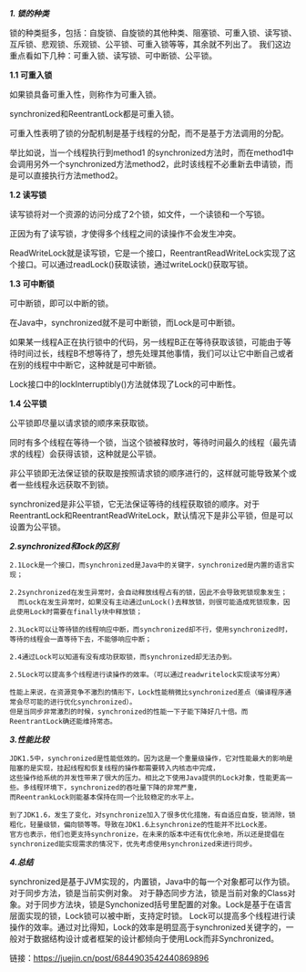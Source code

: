 ***1. 锁的种类***

锁的种类挺多，包括：自旋锁、自旋锁的其他种类、阻塞锁、可重入锁、读写锁、互斥锁、悲观锁、乐观锁、公平锁、可重入锁等等，其余就不列出了。
我们这边重点看如下几种：可重入锁、读写锁、可中断锁、公平锁。

**1.1 可重入锁**

如果锁具备可重入性，则称作为可重入锁。

synchronized和ReentrantLock都是可重入锁。

可重入性表明了锁的分配机制是基于线程的分配，而不是基于方法调用的分配。

举比如说，当一个线程执行到method1 的synchronized方法时，而在method1中会调用另外一个synchronized方法method2，此时该线程不必重新去申请锁，而是可以直接执行方法method2。

**1.2 读写锁**

读写锁将对一个资源的访问分成了2个锁，如文件，一个读锁和一个写锁。

正因为有了读写锁，才使得多个线程之间的读操作不会发生冲突。

ReadWriteLock就是读写锁，它是一个接口，ReentrantReadWriteLock实现了这个接口。可以通过readLock()获取读锁，通过writeLock()获取写锁。

**1.3 可中断锁**

可中断锁，即可以中断的锁。

在Java中，synchronized就不是可中断锁，而Lock是可中断锁。

如果某一线程A正在执行锁中的代码，另一线程B正在等待获取该锁，可能由于等待时间过长，线程B不想等待了，想先处理其他事情，我们可以让它中断自己或者在别的线程中中断它，这种就是可中断锁。

Lock接口中的lockInterruptibly()方法就体现了Lock的可中断性。

**1.4 公平锁**

公平锁即尽量以请求锁的顺序来获取锁。

同时有多个线程在等待一个锁，当这个锁被释放时，等待时间最久的线程（最先请求的线程）会获得该锁，这种就是公平锁。

非公平锁即无法保证锁的获取是按照请求锁的顺序进行的，这样就可能导致某个或者一些线程永远获取不到锁。

synchronized是非公平锁，它无法保证等待的线程获取锁的顺序。对于ReentrantLock和ReentrantReadWriteLock，默认情况下是非公平锁，但是可以设置为公平锁。


***2.synchronized和lock的区别***

    2.1Lock是一个接口，而synchronized是Java中的关键字，synchronized是内置的语言实现；

    2.2synchronized在发生异常时，会自动释放线程占有的锁，因此不会导致死锁现象发生；
      而Lock在发生异常时，如果没有主动通过unLock()去释放锁，则很可能造成死锁现象，因此使用Lock时需要在finally块中释放锁；

    2.3Lock可以让等待锁的线程响应中断，而synchronized却不行，使用synchronized时，等待的线程会一直等待下去，不能够响应中断；

    2.4通过Lock可以知道有没有成功获取锁，而synchronized却无法办到。

    2.5Lock可以提高多个线程进行读操作的效率。（可以通过readwritelock实现读写分离）

    性能上来说，在资源竞争不激烈的情形下，Lock性能稍微比synchronized差点（编译程序通常会尽可能的进行优化synchronized）。
    但是当同步非常激烈的时候，synchronized的性能一下子能下降好几十倍。而ReentrantLock确还能维持常态。

***3.性能比较***

    JDK1.5中，synchronized是性能低效的。因为这是一个重量级操作，它对性能最大的影响是阻塞的是实现，挂起线程和恢复线程的操作都需要转入内核态中完成，
    这些操作给系统的并发性带来了很大的压力。相比之下使用Java提供的Lock对象，性能更高一些。多线程环境下，synchronized的吞吐量下降的非常严重，
    而ReentrankLock则能基本保持在同一个比较稳定的水平上。

    到了JDK1.6，发生了变化，对synchronize加入了很多优化措施，有自适应自旋，锁消除，锁粗化，轻量级锁，偏向锁等等。导致在JDK1.6上synchronize的性能并不比Lock差。
    官方也表示，他们也更支持synchronize，在未来的版本中还有优化余地，所以还是提倡在synchronized能实现需求的情况下，优先考虑使用synchronized来进行同步。

***4.总结***

synchronized是基于JVM实现的，内置锁，Java中的每一个对象都可以作为锁。对于同步方法，锁是当前实例对象。
对于静态同步方法，锁是当前对象的Class对象。对于同步方法块，锁是Synchonized括号里配置的对象。Lock是基于在语言层面实现的锁，Lock锁可以被中断，支持定时锁。
Lock可以提高多个线程进行读操作的效率。通过对比得知，Lock的效率是明显高于synchronized关键字的，一般对于数据结构设计或者框架的设计都倾向于使用Lock而非Synchronized。



链接：https://juejin.cn/post/6844903542440869896


